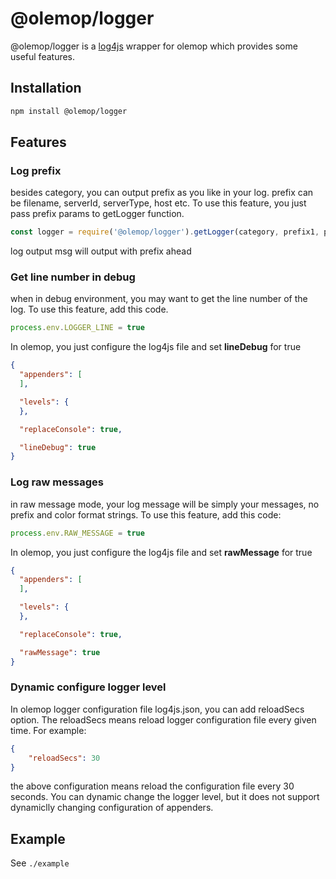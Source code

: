 # @olemop/logger

@olemop/logger is a [log4js](https://github.com/nomiddlename/log4js-node) wrapper for olemop which provides some useful features.  

## Installation

```bash
npm install @olemop/logger
```

## Features

### Log prefix

besides category, you can output prefix as you like in your log. prefix can be filename, serverId, serverType, host etc. To use this feature, you just pass prefix params to getLogger function.

```javascript
const logger = require('@olemop/logger').getLogger(category, prefix1, prefix2, ...)
```

log output msg will output with prefix ahead   

### Get line number in debug

when in debug environment, you may want to get the line number of the log. To use this feature, add this code.

```javascript
process.env.LOGGER_LINE = true
```

In olemop, you just configure the log4js file and set **lineDebug** for true

```json
{
  "appenders": [
  ],

  "levels": {
  }, 

  "replaceConsole": true,

  "lineDebug": true
}
```

### Log raw messages

in raw message mode, your log message will be simply your messages, no prefix and color format strings. To use this feature, add this code:

```javascript
process.env.RAW_MESSAGE = true
```

In olemop, you just configure the log4js file and set **rawMessage** for true

```json
{
  "appenders": [
  ],

  "levels": {
  }, 

  "replaceConsole": true,

  "rawMessage": true
}
```

### Dynamic configure logger level

In olemop logger configuration file log4js.json, you can add reloadSecs option. The reloadSecs means reload logger configuration file every given time. For example:

```json
{
	"reloadSecs": 30
}
```

the above configuration means reload the configuration file every 30 seconds. You can dynamic change the logger level, but it does not support dynamiclly changing configuration of appenders.

## Example

See `./example`
